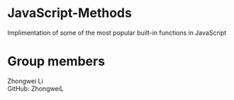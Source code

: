 # JavaScript-Methods
Implimentation of some of the most popular built-in functions in JavaScript

# Group members
Zhongwei Li\
GitHub: ZhongweiL
